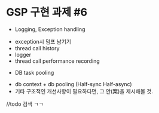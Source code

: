 # GSP 구현 과제 #6

* Logging, Exception handling
 - exception시 덤프 남기기
 - thread call history
 - logger 
 - thread call performance recording

* DB task pooling 
 - db context + db pooling (Half-sync Half-async)
 - 기타 구조적인 개선사항이 필요하다면, 그 안(案)을 제시해볼 것.

//todo 검색 ㄱㄱ

